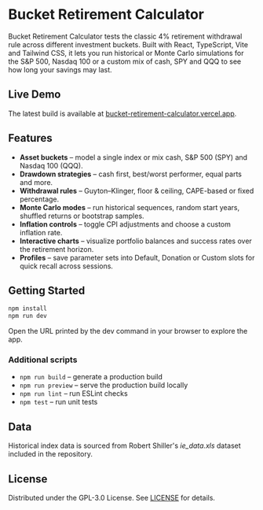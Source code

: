 # Bucket Retirement Calculator

Bucket Retirement Calculator tests the classic 4% retirement withdrawal rule across different investment buckets. Built with React, TypeScript, Vite and Tailwind CSS, it lets you run historical or Monte Carlo simulations for the S&P 500, Nasdaq 100 or a custom mix of cash, SPY and QQQ to see how long your savings may last.

## Live Demo

The latest build is available at [bucket-retirement-calculator.vercel.app](https://bucket-retirement-calculator.vercel.app/).

## Features

- **Asset buckets** – model a single index or mix cash, S&P 500 (SPY) and Nasdaq 100 (QQQ).
- **Drawdown strategies** – cash first, best/worst performer, equal parts and more.
- **Withdrawal rules** – Guyton–Klinger, floor & ceiling, CAPE-based or fixed percentage.
- **Monte Carlo modes** – run historical sequences, random start years, shuffled returns or bootstrap samples.
- **Inflation controls** – toggle CPI adjustments and choose a custom inflation rate.
- **Interactive charts** – visualize portfolio balances and success rates over the retirement horizon.
- **Profiles** – save parameter sets into Default, Donation or Custom slots for quick recall across sessions.

## Getting Started

```bash
npm install
npm run dev
```

Open the URL printed by the dev command in your browser to explore the app.

### Additional scripts

- `npm run build` – generate a production build
- `npm run preview` – serve the production build locally
- `npm run lint` – run ESLint checks
- `npm test` – run unit tests

## Data

Historical index data is sourced from Robert Shiller's *ie_data.xls* dataset included in the repository.

## License

Distributed under the GPL-3.0 License. See [LICENSE](./LICENSE) for details.

